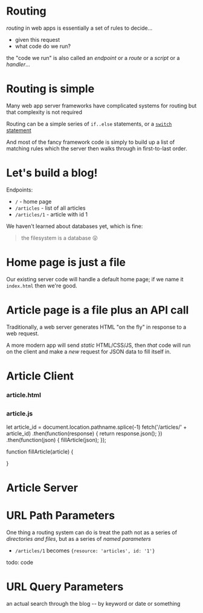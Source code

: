 # Routing

*routing* in web apps is essentially a set of rules to decide...
  * given this request
  * what code do we run?
  
the "code we run" is also called an *endpoint* or a *route* or a *script* or a *handler*...

# Routing is simple

Many web app server frameworks have complicated systems for routing but that complexity is not required

Routing can be a simple series of `if..else` statements, or a [`switch` statement](https://developer.mozilla.org/en-US/docs/Web/JavaScript/Reference/Statements/switch) 

And most of the fancy framework code is simply to build up a list of matching rules which the server then walks through in first-to-last order.

# Let's build a blog!

Endpoints:

* `/` - home page
* `/articles` - list of all articles
* `/articles/1` - article with id 1

We haven't learned about databases yet, which is fine:

> the filesystem is a database 😮


# Home page is just a file

Our existing server code will handle a default home page; if we name it `index.html` then we're good.

# Article page is a file plus an API call

Traditionally, a web server generates HTML "on the fly" in response to a web request.

A more modern app will send *static* HTML/CSS/JS, then *that* code will run on the client and make a *new* request for JSON data to fill itself in.

# Article Client

### article.html 

<div class='article'>
  <h2 id='title'></h2>
  <span id='author'>
  <div id='body'>
</div>

### article.js

let article_id = document.location.pathname.splice(-1)
fetch('/articles/' + article_id)
  .then(function(response) {
    return response.json();
  })
  .then(function(json) {
    fillArticle(json);
  });

function fillArticle(article) {
    
}

# Article Server

# URL Path Parameters

One thing a routing system can do is treat the path not as a series of *directories and files*, but as a series of *named parameters*

* `/articles/1` becomes `{resource: 'articles', id: '1'}`

todo: code

# URL Query Parameters

an actual search through the blog -- by keyword or date or something
